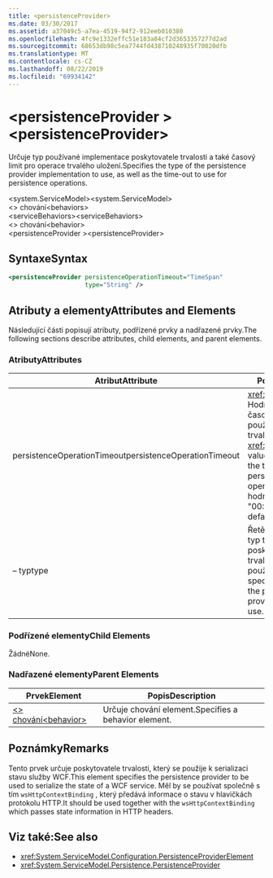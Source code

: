 ```yaml
---
title: <persistenceProvider>
ms.date: 03/30/2017
ms.assetid: a37049c5-a7ea-4519-94f2-912eeb010380
ms.openlocfilehash: 4fc9e1332effc51e183a84cf2d3653357277d2ad
ms.sourcegitcommit: 68653db98c5ea7744fd438710248935f70020dfb
ms.translationtype: MT
ms.contentlocale: cs-CZ
ms.lasthandoff: 08/22/2019
ms.locfileid: "69934142"
---
```

# <a name="persistenceprovider"></a><span data-ttu-id="63798-101">\<persistenceProvider ></span><span class="sxs-lookup"><span data-stu-id="63798-101">\<persistenceProvider></span></span>
<span data-ttu-id="63798-102">Určuje typ používané implementace poskytovatele trvalosti a také časový limit pro operace trvalého uložení.</span><span class="sxs-lookup"><span data-stu-id="63798-102">Specifies the type of the persistence provider implementation to use, as well as the time-out to use for persistence operations.</span></span>  
  
 <span data-ttu-id="63798-103">\<system.ServiceModel></span><span class="sxs-lookup"><span data-stu-id="63798-103">\<system.ServiceModel></span></span>  
<span data-ttu-id="63798-104">\<> chování</span><span class="sxs-lookup"><span data-stu-id="63798-104">\<behaviors></span></span>  
<span data-ttu-id="63798-105">\<serviceBehaviors></span><span class="sxs-lookup"><span data-stu-id="63798-105">\<serviceBehaviors></span></span>  
<span data-ttu-id="63798-106">\<> chování</span><span class="sxs-lookup"><span data-stu-id="63798-106">\<behavior></span></span>  
<span data-ttu-id="63798-107">\<persistenceProvider ></span><span class="sxs-lookup"><span data-stu-id="63798-107">\<persistenceProvider></span></span>  
  
## <a name="syntax"></a><span data-ttu-id="63798-108">Syntaxe</span><span class="sxs-lookup"><span data-stu-id="63798-108">Syntax</span></span>  
  
```xml  
<persistenceProvider persistenceOperationTimeout="TimeSpan"
                     type="String" />
```  
  
## <a name="attributes-and-elements"></a><span data-ttu-id="63798-109">Atributy a elementy</span><span class="sxs-lookup"><span data-stu-id="63798-109">Attributes and Elements</span></span>  
 <span data-ttu-id="63798-110">Následující části popisují atributy, podřízené prvky a nadřazené prvky.</span><span class="sxs-lookup"><span data-stu-id="63798-110">The following sections describe attributes, child elements, and parent elements.</span></span>  
  
### <a name="attributes"></a><span data-ttu-id="63798-111">Atributy</span><span class="sxs-lookup"><span data-stu-id="63798-111">Attributes</span></span>  
  
|<span data-ttu-id="63798-112">Atribut</span><span class="sxs-lookup"><span data-stu-id="63798-112">Attribute</span></span>|<span data-ttu-id="63798-113">Popis</span><span class="sxs-lookup"><span data-stu-id="63798-113">Description</span></span>|  
|---------------|-----------------|  
|<span data-ttu-id="63798-114">persistenceOperationTimeout</span><span class="sxs-lookup"><span data-stu-id="63798-114">persistenceOperationTimeout</span></span>|<span data-ttu-id="63798-115"><xref:System.TimeSpan> Hodnota, která určuje časový limit, který se používá pro operace trvalosti.</span><span class="sxs-lookup"><span data-stu-id="63798-115">A <xref:System.TimeSpan> value that specifies the time-out used for persistence operations.</span></span> <span data-ttu-id="63798-116">Výchozí hodnota je "00:00:30".</span><span class="sxs-lookup"><span data-stu-id="63798-116">The default is "00:00:30".</span></span>|  
|<span data-ttu-id="63798-117">– typ</span><span class="sxs-lookup"><span data-stu-id="63798-117">type</span></span>|<span data-ttu-id="63798-118">Řetězec, který určuje typ továrny poskytovatele trvalosti, který se má použít.</span><span class="sxs-lookup"><span data-stu-id="63798-118">A string that specifies the type of the persistence provider factory to use.</span></span>|  
  
### <a name="child-elements"></a><span data-ttu-id="63798-119">Podřízené elementy</span><span class="sxs-lookup"><span data-stu-id="63798-119">Child Elements</span></span>  
 <span data-ttu-id="63798-120">Žádné</span><span class="sxs-lookup"><span data-stu-id="63798-120">None.</span></span>  
  
### <a name="parent-elements"></a><span data-ttu-id="63798-121">Nadřazené elementy</span><span class="sxs-lookup"><span data-stu-id="63798-121">Parent Elements</span></span>  
  
|<span data-ttu-id="63798-122">Prvek</span><span class="sxs-lookup"><span data-stu-id="63798-122">Element</span></span>|<span data-ttu-id="63798-123">Popis</span><span class="sxs-lookup"><span data-stu-id="63798-123">Description</span></span>|  
|-------------|-----------------|  
|[<span data-ttu-id="63798-124">\<> chování</span><span class="sxs-lookup"><span data-stu-id="63798-124">\<behavior></span></span>](behavior-of-endpointbehaviors.md)|<span data-ttu-id="63798-125">Určuje chování element.</span><span class="sxs-lookup"><span data-stu-id="63798-125">Specifies a behavior element.</span></span>|  
  
## <a name="remarks"></a><span data-ttu-id="63798-126">Poznámky</span><span class="sxs-lookup"><span data-stu-id="63798-126">Remarks</span></span>  
 <span data-ttu-id="63798-127">Tento prvek určuje poskytovatele trvalosti, který se použije k serializaci stavu služby WCF.</span><span class="sxs-lookup"><span data-stu-id="63798-127">This element specifies the persistence provider to be used to serialize the state of a WCF service.</span></span> <span data-ttu-id="63798-128">Měl by se používat společně s tím `wsHttpContextBinding` , který předává informace o stavu v hlavičkách protokolu HTTP.</span><span class="sxs-lookup"><span data-stu-id="63798-128">It should be used together with the `wsHttpContextBinding` which passes state information in HTTP headers.</span></span>  
  
## <a name="see-also"></a><span data-ttu-id="63798-129">Viz také:</span><span class="sxs-lookup"><span data-stu-id="63798-129">See also</span></span>

- <xref:System.ServiceModel.Configuration.PersistenceProviderElement>
- <xref:System.ServiceModel.Persistence.PersistenceProvider>
